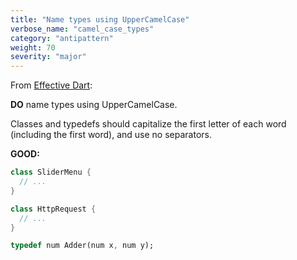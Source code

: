 ```yaml
---
title: "Name types using UpperCamelCase"
verbose_name: "camel_case_types"
category: "antipattern"
weight: 70
severity: "major"
---
```

From [Effective Dart](https://dart.dev/effective-dart/style#do-name-types-using-uppercamelcase):

**DO** name types using UpperCamelCase.

Classes and typedefs should capitalize the first letter of each word (including
the first word), and use no separators.

**GOOD:**
```dart
class SliderMenu {
  // ...
}

class HttpRequest {
  // ...
}

typedef num Adder(num x, num y);
```


